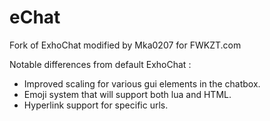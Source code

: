 # eChat
Fork of ExhoChat modified by Mka0207 for FWKZT.com

Notable differences from default ExhoChat :

- Improved scaling for various gui elements in the chatbox.
- Emoji system that will support both lua and HTML.
- Hyperlink support for specific urls.
